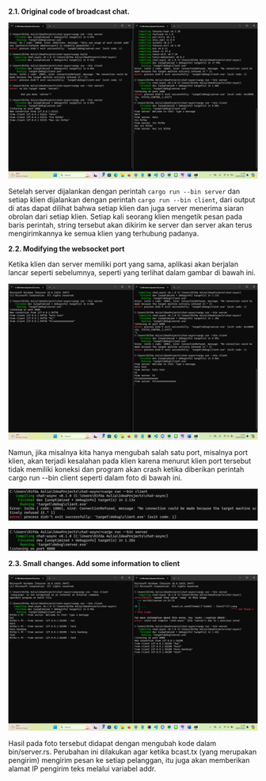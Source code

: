 **2.1. Original code of broadcast chat.**  

![](2.1.png)

Setelah server dijalankan dengan perintah `cargo run --bin server` dan setiap klien dijalankan dengan perintah `cargo run --bin client`, dari output di atas dapat dilihat bahwa setiap klien dan juga server menerima siaran obrolan dari setiap klien. Setiap kali seorang klien mengetik pesan pada baris perintah, string tersebut akan dikirim ke server dan server akan terus mengirimkannya ke semua klien yang terhubung padanya.

**2.2. Modifying the websocket port**  

Ketika klien dan server memiliki port yang sama, aplikasi akan berjalan lancar seperti sebelumnya, seperti yang terlihat dalam gambar di bawah ini.

![](2.4.png)  

Namun, jika misalnya kita hanya mengubah salah satu port, misalnya port klien, akan terjadi kesalahan pada klien karena menurut klien port tersebut tidak memiliki koneksi dan program akan crash ketika diberikan perintah cargo run --bin client seperti dalam foto di bawah ini.

![](2.2.png) 

![](2.3.png) 

**2.3. Small changes. Add some information to client** 

![](2.5.png)  

Hasil pada foto tersebut didapat dengan mengubah kode dalam bin/server.rs. Perubahan ini dilakukan agar ketika bcast.tx (yang merupakan pengirim) mengirim pesan ke setiap pelanggan, itu juga akan memberikan alamat IP pengirim teks melalui variabel addr.






